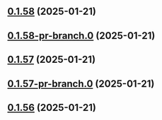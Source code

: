 ## [0.1.58](https://github.com/latha-414/AWS-CICD-web-app/compare/v0.1.58-pr-branch.0...v0.1.58) (2025-01-21)



## [0.1.58-pr-branch.0](https://github.com/latha-414/AWS-CICD-web-app/compare/v0.1.57...v0.1.58-pr-branch.0) (2025-01-21)



## [0.1.57](https://github.com/latha-414/AWS-CICD-web-app/compare/v0.1.57-pr-branch.0...v0.1.57) (2025-01-21)



## [0.1.57-pr-branch.0](https://github.com/latha-414/AWS-CICD-web-app/compare/v0.1.56...v0.1.57-pr-branch.0) (2025-01-21)



## [0.1.56](https://github.com/latha-414/AWS-CICD-web-app/compare/v0.1.56-pr-branch.0...v0.1.56) (2025-01-21)




